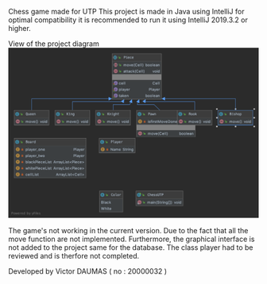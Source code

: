 Chess game made for UTP
This project is made in Java using IntelliJ for optimal compatibility it is recommended to run it using IntelliJ 2019.3.2 or higher.

View of the project diagram
![diagram](https://github.com/lyon1victorD/UTPChess/blob/master/diagram.png)


The game's not working in the current version. Due to the fact that all the move function are not implemented.
Furthermore, the graphical interface is not added to the project same for the database.
The class player had to be reviewed and is therfore not completed.


Developed by Victor DAUMAS ( no : 20000032 )